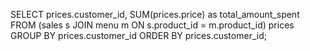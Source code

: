 SELECT prices.customer_id, SUM(prices.price) as total_amount_spent
FROM (sales s JOIN menu m ON s.product_id = m.product_id) prices
GROUP BY prices.customer_id
ORDER BY prices.customer_id;
